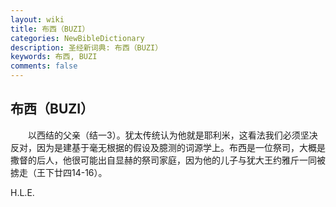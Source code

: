 ```yaml
---
layout: wiki
title: 布西（BUZI）
categories: NewBibleDictionary
description: 圣经新词典: 布西（BUZI）
keywords: 布西, BUZI
comments: false
---
```


## 布西（BUZI）

　　以西结的父亲（结一3）。犹太传统认为他就是耶利米，这看法我们必须坚决反对，因为是建基于毫无根据的假设及臆测的词源学上。布西是一位祭司，大概是撒督的后人，他很可能出自显赫的祭司家庭，因为他的儿子与犹大王约雅斤一同被掳走（王下廿四14-16）。

H.L.E.








